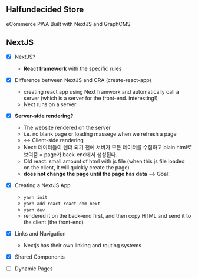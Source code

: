 ## Halfundecided Store

eCommerce PWA Built with NextJS and GraphCMS

## NextJS
- [x] NextJS? 
  + **React framework** with the specific rules 
- [x] Difference between NextJS and CRA (create-react-app)
  + creating react app using Next framwork and automatically call a server (which is a server for the front-end. interesting!)
  + Next runs on a server 
- [x] **Server-side rendering?**
  + The website rendered on the server 
  + i.e. no blank page or loading massege when we refresh a page 
  + <-> Client-side rendering
  + Next: 데이터들이 렌더 되기 전에 서버가 모든 데이터를 수집하고 plain html로 보여줌 = page가 back-end에서 생성된다. 
  + Old react: small amount of html with js file (when this js file loaded on the client, it will quickly create the page)
  + **does not change the page until the page has data** --> Goal!
- [x] Creating a NextJS App
  + `yarn init`
  + `yarn add react react-dom next`
  + `yarn dev` 
  + rendered it on the back-end first, and then copy HTML and send it to the client (the front-end)
- [x] Links and Navigation
  + Nextjs has their own linking and routing systems
- [x] Shared Components 
- [ ] Dynamic Pages

